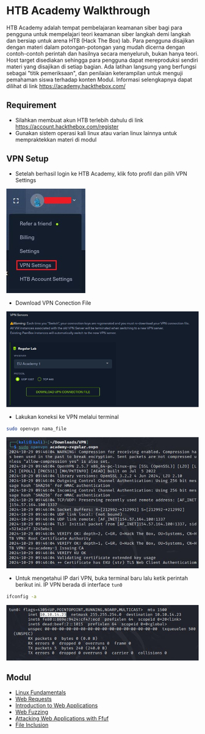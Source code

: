 # HTB Academy Walkthrough
HTB Academy adalah tempat pembelajaran keamanan siber bagi para pengguna untuk mempelajari teori keamanan siber langkah demi langkah dan bersiap untuk arena HTB (Hack The Box) lab. Para pengguna disajikan dengan materi dalam potongan-potongan yang mudah dicerna dengan contoh-contoh perintah dan hasilnya secara menyeluruh, bukan hanya teori. Host target disediakan sehingga para pengguna dapat mereproduksi sendiri materi yang disajikan di setiap bagian. Ada latihan langsung yang berfungsi sebagai "titik pemeriksaan", dan penilaian keterampilan untuk menguji pemahaman siswa terhadap konten Modul. Informasi selengkapnya dapat dilihat di link https://academy.hackthebox.com/

## Requirement
- Silahkan membuat akun HTB terlebih dahulu di link https://account.hackthebox.com/register  
- Gunakan sistem operasi kali linux atau varian linux lainnya untuk mempraktekkan materi di modul

## VPN Setup
- Setelah berhasil login ke HTB Academy, klik foto profil dan pilih VPN Settings

![alt text](https://github.com/rahardian-dwi-saputra/htb-academy-walkthrough/blob/main/setup/setup%201.JPG)

- Download VPN Conection File

![alt text](https://github.com/rahardian-dwi-saputra/htb-academy-walkthrough/blob/main/setup/setup%202.JPG)

- Lakukan koneksi ke VPN melalui terminal
```sh
sudo openvpn nama_file
```

![alt text](https://github.com/rahardian-dwi-saputra/htb-academy-walkthrough/blob/main/setup/setup%203.JPG)

- Untuk mengetahui IP dari VPN, buka terminal baru lalu ketik perintah berikut ini. IP VPN berada di interface `tun0`
```sh
ifconfig -a
```

![alt text](https://github.com/rahardian-dwi-saputra/htb-academy-walkthrough/blob/main/setup/setup%204.JPG)

## Modul
- [Linux Fundamentals](Linux%20fundamentals)
- [Web Requests](Web%20requests)
- [Introduction to Web Applications](Introduction%20to%20Web%20Applications)
- [Web Fuzzing](Web%20Fuzzing)
- [Attacking Web Applications with Ffuf](Attacking%20Web%20Applications%20with%20Ffuf)
- [File Inclusion](File%20Inclusion)